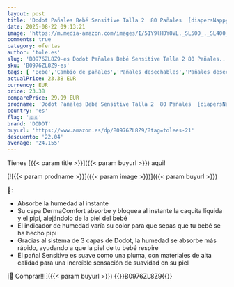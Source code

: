 ```yaml
---
layout: post
title: 'Dodot Pañales Bebé Sensitive Talla 2  80 Pañales  [diapersNappyWeight]  Nuestro n1 en Protección de la Piel'
date: 2025-08-22 09:13:21
image: 'https://m.media-amazon.com/images/I/51Y9lHDYOVL._SL500_._SL400_.jpg'
comments: true
category: ofertas
author: 'tole.es'
slug: 'B0976ZL8Z9-es Dodot Pañales Bebé Sensitive Talla 2 80 Pañales...'
sku: 'B0976ZL8Z9-es'
tags: [ 'Bebé','Cambio de pañales','Pañales desechables','Pañales desechables para bebés','bebé','dodot','pañales','🇪🇸', ]
actualPrice: 23.38 EUR
currency: EUR
price: 23.38
comparePrice: 29.99 EUR
prodname: 'Dodot Pañales Bebé Sensitive Talla 2  80 Pañales  [diapersNappyWeight]  Nuestro n1 en Protección de la Piel'
country: 'es'
flag: '🇪🇸'
brand: 'DODOT'
buyurl: 'https://www.amazon.es/dp/B0976ZL8Z9/?tag=tolees-21'
descuento: '22.04'
average: '24.155'
---
```


Tienes [{{< param title >}}]({{< param buyurl >}}) aqui!

[![{{< param prodname >}}]({{< param image >}})]({{< param buyurl >}})

🔎:

- Absorbe la humedad al instante
- Su capa DermaComfort absorbe y bloquea al instante la caquita líquida y el pipí, alejándolo de la piel del bebé
- El indicador de humedad varía su color para que sepas que tu bebé se ha hecho pipí
- Gracias al sistema de 3 capas de Dodot, la humedad se absorbe más rápido, ayudando a que la piel de tu bebé respire
- El pañal Sensitive es suave como una pluma, con materiales de alta calidad para una increíble sensación de suavidad en su piel

[🛒 Comprar!!!]({{< param buyurl >}})
{{<world>}}B0976ZL8Z9{{</world>}}
